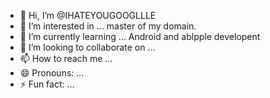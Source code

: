 - 👋 Hi, I’m @IHATEYOUGOOGLLLE
- 👀 I’m interested in ... master of my domain.
- 🌱 I’m currently learning ... Android and ablpple developent
- 💞️ I’m looking to collaborate on ...
- 📫 How to reach me ...
- 😄 Pronouns: ...
- ⚡ Fun fact: ...

<!---
Zalo777/Zalo777 is a ✨ special ✨ repository because its `README.md` (this file) appears on your GitHub profile.
You can click the Preview link to take a look at your changes.
--->
